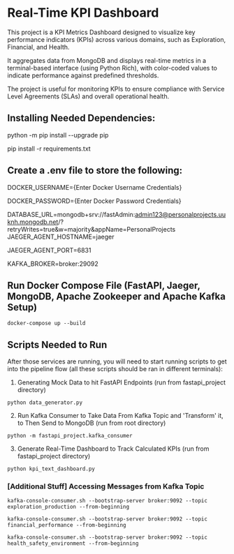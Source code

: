# Real-Time KPI Dashboard

This project is a KPI Metrics Dashboard designed to visualize key performance indicators (KPIs) across various domains, such as Exploration, Financial, and Health.

It aggregates data from MongoDB and displays real-time metrics in a terminal-based interface (using Python Rich), with color-coded values to indicate performance against predefined thresholds.

The project is useful for monitoring KPIs to ensure compliance with Service Level Agreements (SLAs) and overall operational health.

## Installing Needed Dependencies:

python -m pip install --upgrade pip

pip install -r requirements.txt

## Create a .env file to store the following:

DOCKER_USERNAME={Enter Docker Username Credentials}

DOCKER_PASSWORD={Enter Docker Password Credentials}

DATABASE_URL=mongodb+srv://fastAdmin:admin123@personalprojects.uuknh.mongodb.net/?retryWrites=true&w=majority&appName=PersonalProjects
JAEGER_AGENT_HOSTNAME=jaeger

JAEGER_AGENT_PORT=6831

KAFKA_BROKER=broker:29092

## Run Docker Compose File (FastAPI, Jaeger, MongoDB, Apache Zookeeper and Apache Kafka Setup)

`docker-compose up --build`

## Scripts Needed to Run

After those services are running, you will need to start running scripts to get into the pipeline flow (all these scripts should
be ran in different terminals):

1. Generating Mock Data to hit FastAPI Endpoints (run from fastapi_project directory)

`python data_generator.py`

2. Run Kafka Consumer to Take Data From Kafka Topic and 'Transform' it, to Then Send to MongoDB (run from root directory)

`python -m fastapi_project.kafka_consumer`

3. Generate Real-Time Dashboard to Track Calculated KPIs (run from fastapi_project directory)

`python kpi_text_dashboard.py`

### [Additional Stuff] Accessing Messages from Kafka Topic

`kafka-console-consumer.sh --bootstrap-server broker:9092 --topic exploration_production --from-beginning`

`kafka-console-consumer.sh --bootstrap-server broker:9092 --topic financial_performance --from-beginning`

`kafka-console-consumer.sh --bootstrap-server broker:9092 --topic health_safety_environment --from-beginning`

